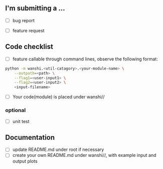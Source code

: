 ## I'm submitting a ...

- [ ] bug report
- [ ] feature request


## Code checklist
- [ ] feature callable through command lines, observe the following format:
```bash
python -m wanshi.<util-catagory>.<your-module-name> \
    --outpath=<path> \
    --flag1=<user-input1> \
    --flag2=<user-input2> \
    <input-filename>
```
- [ ] Your code(module) is placed under wanshi/<util-catagory>/<your-module-name>

### optional
- [ ] unit test

## Documentation
- [ ] update README.md under root if necessary
- [ ] create your own README.md under wanshi/<util-catagory>/<your-module-name>, with example input and output plots